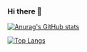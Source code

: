 ### Hi there 👋

[![Anurag's GitHub stats](https://github-readme-stats.vercel.app/api?username=golden014)](https://github.com/anuraghazra/github-readme-stats)

[![Top Langs](https://github-readme-stats.vercel.app/api/top-langs/?username=golden014)](https://github.com/anuraghazra/github-readme-stats)
